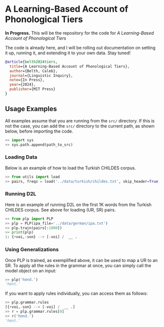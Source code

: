 # A Learning-Based Account of Phonological Tiers

**In Progress.** This will be the repository for the code for *A Learning-Based Account of Phonological Tiers* 

The code is already here, and I will be rolling out documentation on setting it up, running it, and extending it to your own data. Stay tuned!  

```bibtex
@article{belth2024tiers,
  title={A Learning-Based Account of Phonological Tiers},
  author={Belth, Caleb},
  journal={Linguistic Inquiry},
  note={In Press},
  year={2024},
  publisher={MIT Press}
}
```

## Usage Examples

All examples assume that you are running from the ```src/``` directory. If this is not the case, you can add the ```src/``` directory to the current path, as shown below, before importing the code.

```python
>> import sys
>> sys.path.append(path_to_src)
```

### Loading Data

Below is an example of how to load the Turkish CHILDES corpus.

```python
>> from utils import load
>> pairs, freqs = load('../data/turkish/childes.txt', skip_header=True)
```

### Running D2L

Here is an example of running D2L on the first 1K words from the Turkish CHILDES corpus. See above for loading (UR, SR) pairs.

```python
>> from plp import PLP
>> plp = PLP(ipa_file='../data/german/ipa.txt')
>> plp.train(pairs[:1000])
>> print(plp)
1: {+voi,-son} --> [-voi] /  __ .
```

### Using Generalizations

Once PLP is trained, as exemplified above, it can be used to map a UR to an SR. To apply all the rules in the grammar at once, you can simply call the model object on an input:

```python
>> plp('hʊnd.')
'hʊnt.'
```

If you want to apply rules individually, you can access them as follows:

```python
>> plp.grammar.rules
[{+voi,-son} --> [-voi] /  __ .]
>> r = plp.grammar.rules[0]
>> r('hʊnd.')
'hʊnt.'
```